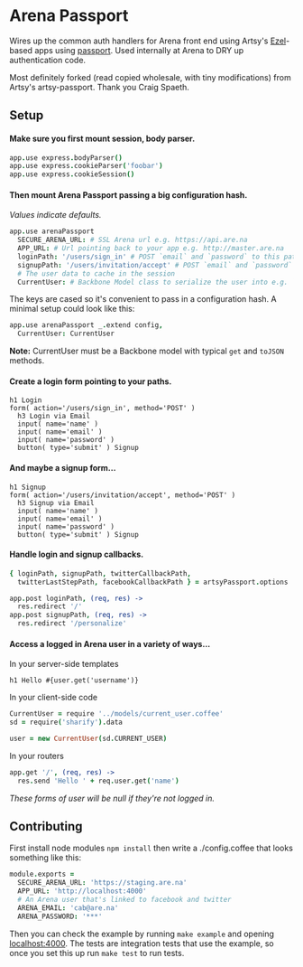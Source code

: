 # Arena Passport

Wires up the common auth handlers for Arena front end using Artsy's [Ezel](http://ezeljs.com)-based apps using [passport](http://passportjs.org/). Used internally at Arena to DRY up authentication code.

Most definitely forked (read copied wholesale, with tiny modifications) from Artsy's artsy-passport. Thank you Craig Spaeth.

## Setup

#### Make sure you first mount session, body parser.

````coffeescript
app.use express.bodyParser()
app.use express.cookieParser('foobar')
app.use express.cookieSession()
````

#### Then mount Arena Passport passing a big configuration hash.

_Values indicate defaults._

````coffeescript
app.use arenaPassport
  SECURE_ARENA_URL: # SSL Arena url e.g. https://api.are.na
  APP_URL: # Url pointing back to your app e.g. http://master.are.na
  loginPath: '/users/sign_in' # POST `email` and `password` to this path to login
  signupPath: '/users/invitation/accept' # POST `email` and `password` to this path to signup
  # The user data to cache in the session
  CurrentUser: # Backbone Model class to serialize the user into e.g. `CurrentUser`
````

The keys are cased so it's convenient to pass in a configuration hash. A minimal setup could look like this:

````coffeescript
app.use arenaPassport _.extend config,
  CurrentUser: CurrentUser
````

**Note:** CurrentUser must be a Backbone model with typical `get` and `toJSON` methods.

#### Create a login form pointing to your paths.

````jade
h1 Login
form( action='/users/sign_in', method='POST' )
  h3 Login via Email
  input( name='name' )
  input( name='email' )
  input( name='password' )
  button( type='submit' ) Signup
````

#### And maybe a signup form...

````jade
h1 Signup
form( action='/users/invitation/accept', method='POST' )
  h3 Signup via Email
  input( name='name' )
  input( name='email' )
  input( name='password' )
  button( type='submit' ) Signup
````

#### Handle login and signup callbacks.

````coffeescript
{ loginPath, signupPath, twitterCallbackPath,
  twitterLastStepPath, facebookCallbackPath } = artsyPassport.options

app.post loginPath, (req, res) ->
  res.redirect '/'
app.post signupPath, (req, res) ->
  res.redirect '/personalize'
````

#### Access a logged in Arena user in a variety of ways...

In your server-side templates

````jade
h1 Hello #{user.get('username')}
````

In your client-side code

````coffeescript
CurrentUser = require '../models/current_user.coffee'
sd = require('sharify').data

user = new CurrentUser(sd.CURRENT_USER)
````

In your routers

````coffeescript
app.get '/', (req, res) ->
  res.send 'Hello ' + req.user.get('name')
````

_These forms of user will be null if they're not logged in._

## Contributing

First install node modules `npm install` then write a ./config.coffee that looks something like this:

````coffeescript
module.exports =
  SECURE_ARENA_URL: 'https://staging.are.na'
  APP_URL: 'http://localhost:4000'
  # An Arena user that's linked to facebook and twitter
  ARENA_EMAIL: 'cab@are.na'
  ARENA_PASSWORD: '***'
````

Then you can check the example by running `make example` and opening [localhost:4000](http://localhost:4000). The tests are integration tests that use the example, so once you set this up run `make test` to run tests.
